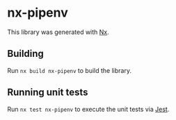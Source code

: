 # nx-pipenv

This library was generated with [Nx](https://nx.dev).

## Building

Run `nx build nx-pipenv` to build the library.

## Running unit tests

Run `nx test nx-pipenv` to execute the unit tests via [Jest](https://jestjs.io).
